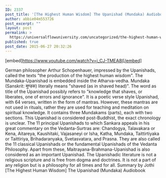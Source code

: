 ```yaml
---
ID: 2337
post_title: '[The Highest Human Wisdom] The Upanishad (Mundaka) Audiobook'
author: abbie04m553726
post_excerpt: ""
layout: post
permalink: >
  https://universalflowuniversity.com/uncategorized/the-highest-human-wisdom-the-upanishad-mundaka-audiobook/
published: true
post_date: 2015-06-27 20:32:26
---
```

[embed]https://www.youtube.com/watch?v=j_CJ-TMEA8I[/embed]<br>
<p>German philosopher Arthur Schopenhauer, impressed by the Upanishads, called the texts "the production of the highest human wisdom". The Mundaka-Upanishad is embedded inside the Atharva-vedha. Mundaka (Sanskrit: मुण्डक) literally means "shaved (as in shaved head)". The word as title of the Upanishad possibly refers to "knowledge that shaves, or liberates, one of errors and ignorance". It is a poetic verse style Upanishad, with 64 verses, written in the form of mantras. However, these mantras are not used in rituals, rather they are used for teaching and meditation on spiritual knowledge. It contains three Mundakams (parts), each with two sections.
This Upanishad is considered post-Buddhist, the exact chronology is unclear. 
The 11 principal Upanishads to which Sankara appeals in his great commentary on the Vedanta-Surtras are: Chandogya, Talavakara or Kena, Aitareya, Kaushitaki, Vajasaneyi or Isha, Katha, Mundaka, Taittirtiyaka or Taittiriya, Brihadaranyaka, Svetasvatara, and Prasna. They are also called the 11 classical Upanishads or the fundamental Upanishads of the Vedanta Philosophy. Apart from these, Maitrayana-Brahmana-Upanishad is also considered as an important Upanishad. 
The Upanishadic literature is not a religious scripture and is free from dogma and doctrines. It is not a part of any religion but is a philosophy for all times and for all. Summary by Jothi
[The Highest Human Wisdom] The Upanishad (Mundaka) Audiobook</p>